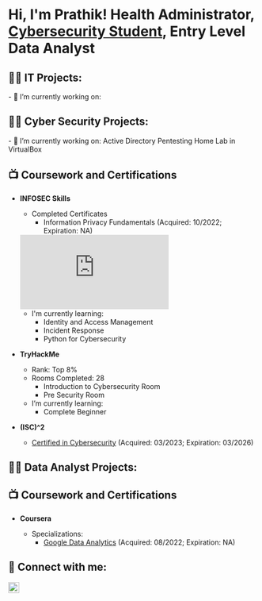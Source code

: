 <h1>Hi, I'm Prathik! Health Administrator, <a href="https://www.linkedin.com/in/prathik-h-698568178/">Cybersecurity Student</a>, Entry Level Data Analyst  

<h2>👨‍💻 IT Projects:</h2>
- 🔭 I’m currently working on:
  

<h2>👨‍💻 Cyber Security Projects:</h2>
- 🔭 I’m currently working on: Active Directory Pentesting Home Lab in VirtualBox

<h2>📺 Coursework and Certifications</h2>

- <b>INFOSEC Skills</b>
  - Completed Certificates
    - Information Privacy Fundamentals (Acquired: 10/2022; Expiration: NA)
  
  <embed src="https://prathari02.github.io/information privacy fundamentals.pdf" type="application/pdf"/>
  
  - I'm currently learning:
    - Identity and Access Management
    - Incident Response
    - Python for Cybersecurity
  
- <b>TryHackMe</b>
  - Rank: Top 8%
  - Rooms Completed: 28
    - Introduction to Cybersecurity Room
    - Pre Security Room
  - I’m currently learning:
    - Complete Beginner

- <b>(ISC)^2</b>
  - [Certified in Cybersecurity] (Acquired: 03/2023; Expiration: 03/2026)
  
  [Certified in Cybersecurity]: https://www.credly.com/badges/e1afddaa-54ba-4ac9-b76b-a34f6822e5ac/linked_in_profile
  
  
<h2>👨‍💻 Data Analyst Projects:</h2>


<h2>📺 Coursework and Certifications</h2>

- <b>Coursera</b>
  - Specializations:
    - [Google Data Analytics] (Acquired: 08/2022; Expiration: NA)
  
  [Google Data Analytics]: https://coursera.org/verify/professional-cert/6Z48S7SH8RPU

<h2> 🤳 Connect with me:</h2>

[<img align="left" alt="JoshMadakor | LinkedIn" width="22px" src="https://cdn.jsdelivr.net/npm/simple-icons@v3/icons/linkedin.svg" />][linkedin]


[linkedin]: https://www.linkedin.com/in/prathik-h-698568178/

<!--
**joshmadakor1/joshmadakor1** is a ✨ _special_ ✨ repository because its `README.md` (this file) appears on your GitHub profile.

Here are some ideas to get you started:

- 🔭 I’m currently working on ...
- 🌱 I’m currently learning ...
- 👯 I’m looking to collaborate on ...
- 🤔 I’m looking for help with ...
- 💬 Ask me about ...
- 📫 How to reach me: ...
- 😄 Pronouns: ...
- ⚡ Fun fact: ...
-->
